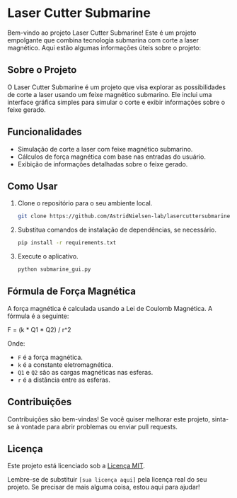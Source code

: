 # Laser Cutter Submarine

Bem-vindo ao projeto Laser Cutter Submarine! Este é um projeto empolgante que combina tecnologia submarina com corte a laser magnético. Aqui estão algumas informações úteis sobre o projeto:

## Sobre o Projeto

O Laser Cutter Submarine é um projeto que visa explorar as possibilidades de corte a laser usando um feixe magnético submarino. Ele inclui uma interface gráfica simples para simular o corte e exibir informações sobre o feixe gerado.

## Funcionalidades

- Simulação de corte a laser com feixe magnético submarino.
- Cálculos de força magnética com base nas entradas do usuário.
- Exibição de informações detalhadas sobre o feixe gerado.

## Como Usar

1. Clone o repositório para o seu ambiente local.

    ```bash
    git clone https://github.com/AstridNielsen-lab/lasercuttersubmarine.github.io.git
    ```

2. Substitua comandos de instalação de dependências, se necessário.

    ```bash
    pip install -r requirements.txt
    ```

3. Execute o aplicativo.

    ```bash
    python submarine_gui.py
    ```

## Fórmula de Força Magnética

A força magnética é calculada usando a Lei de Coulomb Magnética. A fórmula é a seguinte:

F = (k * Q1 * Q2) / r^2

Onde:

- `F` é a força magnética.
- `k` é a constante eletromagnética.
- `Q1` e `Q2` são as cargas magnéticas nas esferas.
- `r` é a distância entre as esferas.

## Contribuições

Contribuições são bem-vindas! Se você quiser melhorar este projeto, sinta-se à vontade para abrir problemas ou enviar pull requests.

## Licença

Este projeto está licenciado sob a [Licença MIT](https://opensource.org/licenses/MIT).

Lembre-se de substituir `[sua licença aqui]` pela licença real do seu projeto. Se precisar de mais alguma coisa, estou aqui para ajudar!

